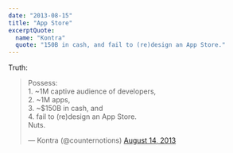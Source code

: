 ```yaml
---
date: "2013-08-15"
title: "App Store"
excerptQuote:
  name: "Kontra"
  quote: "150B in cash, and fail to (re)design an App Store."
---
```


Truth:

<blockquote class="twitter-tweet">
<p>
	Possess:
	<br>&#10;1. ~1M captive audience of developers,
	<br>&#10;2. ~1M apps,
	<br>&#10;3. ~$150B in cash, and
	<br>&#10;4. fail to (re)design an App Store.
	<br>&#10;Nuts.
</p>

&mdash; Kontra (@counternotions)
<a href="https://twitter.com/counternotions/statuses/367619924929568768">
	August 14, 2013
</a>
</blockquote>
